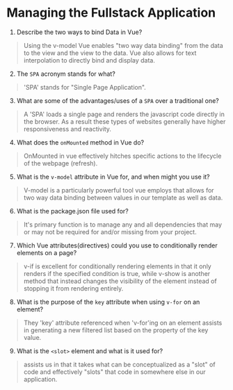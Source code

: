 # Managing the Fullstack Application

1. Describe the two ways to bind Data in Vue?

  > Using the v-model Vue enables "two way data binding" from the data to the view and the view to the data. Vue also allows for text interpolation to directly bind and display data.

2. The `SPA` acronym stands for what?

  > 'SPA' stands for "Single Page Application".

3. What are some of the advantages/uses of a `SPA` over a traditional one?

  > A 'SPA' loads a single page and renders the javascript code directly in the browser. As a result these types of websites generally have higher responsiveness and reactivity.

4. What does the `onMounted` method in Vue do?

  > OnMounted in vue effectively hitches specific actions to the lifecycle of the webpage (refresh).

5. What is the `v-model` attribute in Vue for, and when might you use it?

  > V-model is a particularly powerful tool vue employs that allows for two way data binding between values in our template as well as data.

6. What is the package.json file used for?

  > It's primary function is to manage any and all dependencies that may or may not be required for and/or missing from your project.

7. Which Vue attributes(directives) could you use to conditionally render elements on a page?

  > v-if is excellent for conditionally rendering elements in that it only renders if the specified condition is true, while v-show is another method that instead changes the visibility of the element instead of stopping it from rendering entirely.

8. What is the purpose of the `key` attribute when using `v-for` on an element?

  > They 'key' attribute referenced when 'v-for'ing on an element assists in generating a new filtered list based on the property of the key value.

9. What is the `<slot>` element and what is it used for?

  > <slot> assists us in that it takes what can be conceptualized as a "slot" of code and effectively "slots" that code in somewhere else in our application.
